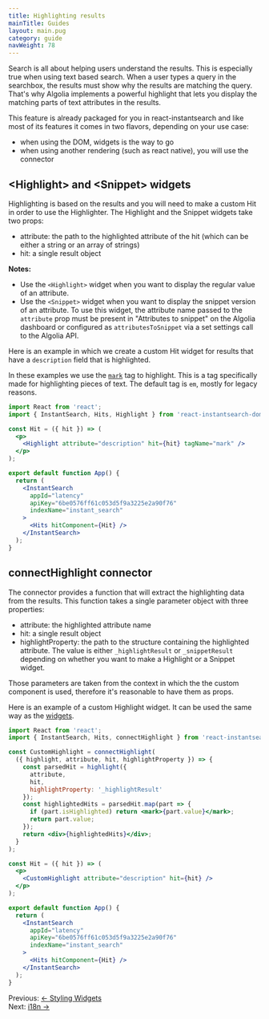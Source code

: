 ```yaml
---
title: Highlighting results
mainTitle: Guides
layout: main.pug
category: guide
navWeight: 78
---
```


Search is all about helping users understand the results. This is especially true when using
text based search. When a user types a query in the searchbox, the results
must show why the results are matching the query. That's why Algolia implements
a powerful highlight that lets you display the matching parts of text attributes in
the results.

This feature is already packaged for you in react-instantsearch and
like most of its features it comes in two flavors, depending on your use case:
 - when using the DOM, widgets is the way to go
 - when using another rendering (such as react native), you will use the connector

## &lt;Highlight&gt; and &lt;Snippet&gt; widgets

Highlighting is based on the results and you will need to make a custom Hit in order
to use the Highlighter. The Highlight and the Snippet widgets take two props:
 - attribute: the path to the highlighted attribute of the hit (which can be either a string or an array of strings)
 - hit: a single result object

**Notes:**
* Use the `<Highlight>` widget when you want to display the regular value of an attribute.
* Use the `<Snippet>` widget when you want to display the snippet version of an attribute.
  To use this widget, the attribute name passed to the `attribute` prop must be present in
  "Attributes to snippet" on the Algolia dashboard or configured as `attributesToSnippet`
  via a set settings call to the Algolia API.

Here is an example in which we create a custom Hit widget for results that have a
`description` field that is highlighted.

In these examples we use the [`mark`](https://developer.mozilla.org/en/docs/Web/HTML/Element/mark)
tag to highlight. This is a tag specifically made for highlighting pieces of text. The default
tag is `em`, mostly for legacy reasons.

```jsx
import React from 'react';
import { InstantSearch, Hits, Highlight } from 'react-instantsearch-dom';

const Hit = ({ hit }) => (
  <p>
    <Highlight attribute="description" hit={hit} tagName="mark" />
  </p>
);

export default function App() {
  return (
    <InstantSearch
      appId="latency"
      apiKey="6be0576ff61c053d5f9a3225e2a90f76"
      indexName="instant_search"
    >
      <Hits hitComponent={Hit} />
    </InstantSearch>
  );
}
```

## connectHighlight connector

The connector provides a function that will extract the highlighting data
from the results. This function takes a single parameter object with three
properties:
 - attribute: the highlighted attribute name
 - hit: a single result object
 - highlightProperty: the path to the structure containing the highlighted attribute. The value is either `_highlightResult` or `_snippetResult` depending on whether you want to make a Highlight or a Snippet widget.

Those parameters are taken from the context in which the the custom component
is used, therefore it's reasonable to have them as props.

Here is an example of a custom Highlight widget. It can be used the same
way as the [widgets](guide/Highlighting_results.html#highlight-and-snippet-widgets).

```jsx
import React from 'react';
import { InstantSearch, Hits, connectHighlight } from 'react-instantsearch-dom';

const CustomHighlight = connectHighlight(
  ({ highlight, attribute, hit, highlightProperty }) => {
    const parsedHit = highlight({
      attribute,
      hit,
      highlightProperty: '_highlightResult'
    });
    const highlightedHits = parsedHit.map(part => {
      if (part.isHighlighted) return <mark>{part.value}</mark>;
      return part.value;
    });
    return <div>{highlightedHits}</div>;
  }
);

const Hit = ({ hit }) => (
  <p>
    <CustomHighlight attribute="description" hit={hit} />
  </p>
);

export default function App() {
  return (
    <InstantSearch
      appId="latency"
      apiKey="6be0576ff61c053d5f9a3225e2a90f76"
      indexName="instant_search"
    >
      <Hits hitComponent={Hit} />
    </InstantSearch>
  );
}
```

<div class="guide-nav">
    <div class="guide-nav-left">
        Previous: <a href="guide/Styling_widgets.html">← Styling Widgets</a>
    </div>
    <div class="guide-nav-right">
        Next: <a href="guide/i18n.html">i18n →</a>
    </div>
</div>
